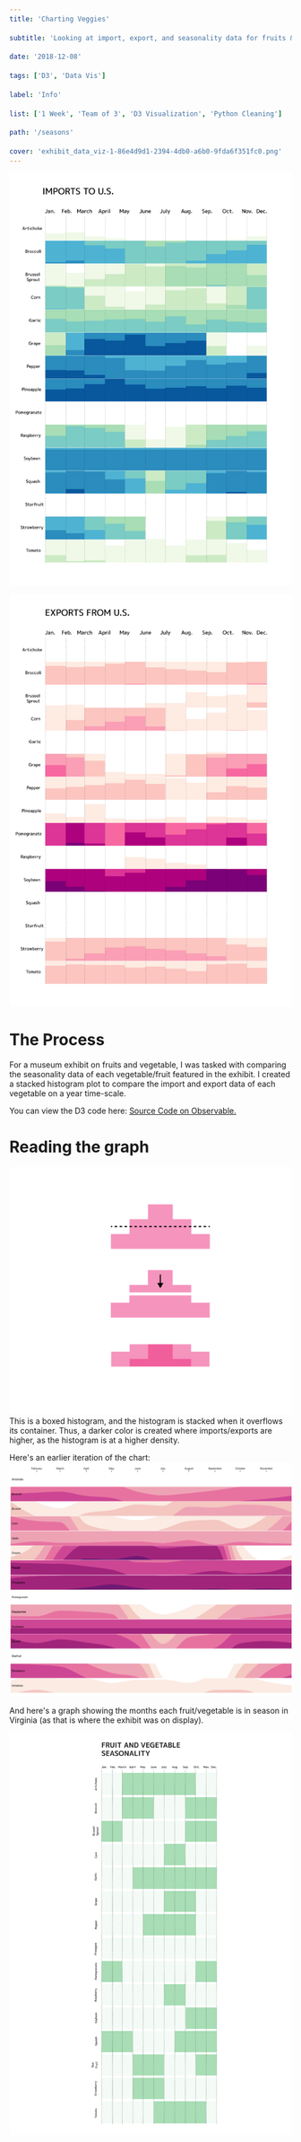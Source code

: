 ```yaml
---
title: 'Charting Veggies'

subtitle: 'Looking at import, export, and seasonality data for fruits & veggies for a museum exhibit.'

date: '2018-12-08'

tags: ['D3', 'Data Vis']

label: 'Info'

list: ['1 Week', 'Team of 3', 'D3 Visualization', 'Python Cleaning']

path: '/seasons'

cover: 'exhibit_data_viz-1-86e4d9d1-2394-4db0-a6b0-9fda6f351fc0.png'
---
```


![](exhibit_data_viz-1-86e4d9d1-2394-4db0-a6b0-9fda6f351fc0.png)

![](exhibit_data_viz-2-c8cd62a9-cee9-417a-b639-34dbfaa0270e.png)

# The Process

For a museum exhibit on fruits and vegetable, I was tasked with comparing the seasonality data of each vegetable/fruit featured in the exhibit. I created a stacked histogram plot to compare the import and export data of each vegetable on a year time-scale.

You can view the D3 code here: [Source Code on Observable.](https://beta.observablehq.com/@garrettvercoe/imports/2)

# Reading the graph

![](exhibit_data_viz-2.png)
This is a boxed histogram, and the histogram is stacked when it overflows its container. Thus, a darker color is created where imports/exports are higher, as the histogram is at a higher density.

Here's an earlier iteration of the chart:
![](early.png)

And here's a graph showing the months each fruit/vegetable is in season in Virginia (as that is where the exhibit was on display).

![](exhibit_data_viz-3.png)
